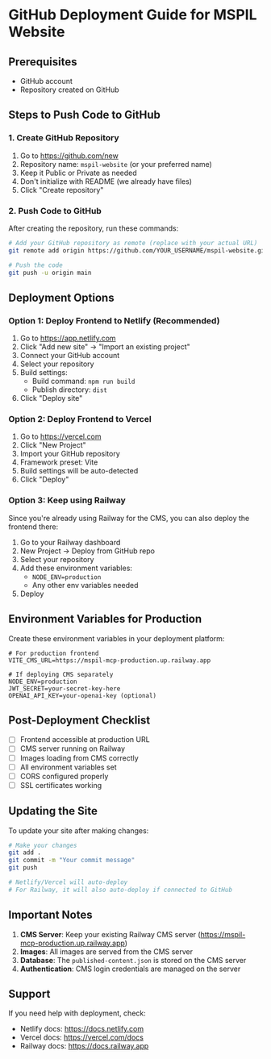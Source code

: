 # GitHub Deployment Guide for MSPIL Website

## Prerequisites
- GitHub account
- Repository created on GitHub

## Steps to Push Code to GitHub

### 1. Create GitHub Repository
1. Go to https://github.com/new
2. Repository name: `mspil-website` (or your preferred name)
3. Keep it Public or Private as needed
4. Don't initialize with README (we already have files)
5. Click "Create repository"

### 2. Push Code to GitHub
After creating the repository, run these commands:

```bash
# Add your GitHub repository as remote (replace with your actual URL)
git remote add origin https://github.com/YOUR_USERNAME/mspil-website.git

# Push the code
git push -u origin main
```

## Deployment Options

### Option 1: Deploy Frontend to Netlify (Recommended)
1. Go to https://app.netlify.com
2. Click "Add new site" → "Import an existing project"
3. Connect your GitHub account
4. Select your repository
5. Build settings:
   - Build command: `npm run build`
   - Publish directory: `dist`
6. Click "Deploy site"

### Option 2: Deploy Frontend to Vercel
1. Go to https://vercel.com
2. Click "New Project"
3. Import your GitHub repository
4. Framework preset: Vite
5. Build settings will be auto-detected
6. Click "Deploy"

### Option 3: Keep using Railway
Since you're already using Railway for the CMS, you can also deploy the frontend there:
1. Go to your Railway dashboard
2. New Project → Deploy from GitHub repo
3. Select your repository
4. Add these environment variables:
   - `NODE_ENV=production`
   - Any other env variables needed
5. Deploy

## Environment Variables for Production

Create these environment variables in your deployment platform:

```env
# For production frontend
VITE_CMS_URL=https://mspil-mcp-production.up.railway.app

# If deploying CMS separately
NODE_ENV=production
JWT_SECRET=your-secret-key-here
OPENAI_API_KEY=your-openai-key (optional)
```

## Post-Deployment Checklist

- [ ] Frontend accessible at production URL
- [ ] CMS server running on Railway
- [ ] Images loading from CMS correctly
- [ ] All environment variables set
- [ ] CORS configured properly
- [ ] SSL certificates working

## Updating the Site

To update your site after making changes:

```bash
# Make your changes
git add .
git commit -m "Your commit message"
git push

# Netlify/Vercel will auto-deploy
# For Railway, it will also auto-deploy if connected to GitHub
```

## Important Notes

1. **CMS Server**: Keep your existing Railway CMS server (https://mspil-mcp-production.up.railway.app)
2. **Images**: All images are served from the CMS server
3. **Database**: The `published-content.json` is stored on the CMS server
4. **Authentication**: CMS login credentials are managed on the server

## Support

If you need help with deployment, check:
- Netlify docs: https://docs.netlify.com
- Vercel docs: https://vercel.com/docs
- Railway docs: https://docs.railway.app